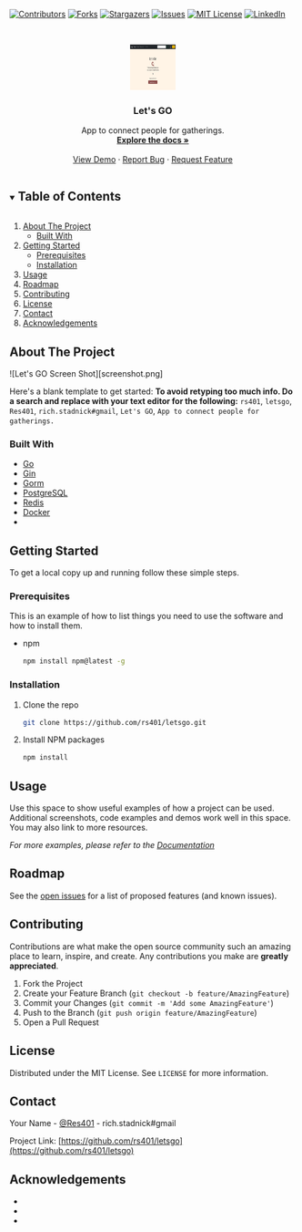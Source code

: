 <!-- PROJECT SHIELDS -->
<!--
*** I'm using markdown "reference style" links for readability.
*** Reference links are enclosed in brackets [ ] instead of parentheses ( ).
*** See the bottom of this document for the declaration of the reference variables
*** for contributors-url, forks-url, etc. This is an optional, concise syntax you may use.
*** https://www.markdownguide.org/basic-syntax/#reference-style-links
-->
[![Contributors][contributors-shield]][contributors-url]
[![Forks][forks-shield]][forks-url]
[![Stargazers][stars-shield]][stars-url]
[![Issues][issues-shield]][issues-url]
[![MIT License][license-shield]][license-url]
[![LinkedIn][linkedin-shield]][linkedin-url]



<!-- PROJECT LOGO -->
<br />
<p align="center">
  <a href="https://github.com/rs401/letsgo">
    <img src="screenshot.png" alt="Logo" width="80" height="80">
  </a>

  <h3 align="center">Let's GO</h3>

  <p align="center">
    App to connect people for gatherings.
    <br />
    <a href="https://github.com/rs401/letsgo"><strong>Explore the docs »</strong></a>
    <br />
    <br />
    <a href="https://github.com/rs401/letsgo">View Demo</a>
    ·
    <a href="https://github.com/rs401/letsgo/issues">Report Bug</a>
    ·
    <a href="https://github.com/rs401/letsgo/issues">Request Feature</a>
  </p>
</p>



<!-- TABLE OF CONTENTS -->
<details open="open">
  <summary><h2 style="display: inline-block">Table of Contents</h2></summary>
  <ol>
    <li>
      <a href="#about-the-project">About The Project</a>
      <ul>
        <li><a href="#built-with">Built With</a></li>
      </ul>
    </li>
    <li>
      <a href="#getting-started">Getting Started</a>
      <ul>
        <li><a href="#prerequisites">Prerequisites</a></li>
        <li><a href="#installation">Installation</a></li>
      </ul>
    </li>
    <li><a href="#usage">Usage</a></li>
    <li><a href="#roadmap">Roadmap</a></li>
    <li><a href="#contributing">Contributing</a></li>
    <li><a href="#license">License</a></li>
    <li><a href="#contact">Contact</a></li>
    <li><a href="#acknowledgements">Acknowledgements</a></li>
  </ol>
</details>



<!-- ABOUT THE PROJECT -->
## About The Project

![Let's GO Screen Shot][screenshot.png]

Here's a blank template to get started:
**To avoid retyping too much info. Do a search and replace with your text editor for the following:**
`rs401`, `letsgo`, `Res401`, `rich.stadnick#gmail`, `Let's GO`, `App to connect people for gatherings.`


### Built With

* [Go](https://golang.org/)
* [Gin](https://gin-gonic.com/)
* [Gorm](https://gorm.io/)
* [PostgreSQL](https://www.postgresql.org/)
* [Redis](https://redis.io/)
* [Docker](https://www.docker.com/)
* []()



<!-- GETTING STARTED -->
## Getting Started

To get a local copy up and running follow these simple steps.

### Prerequisites

This is an example of how to list things you need to use the software and how to install them.
* npm
  ```sh
  npm install npm@latest -g
  ```

### Installation

1. Clone the repo
   ```sh
   git clone https://github.com/rs401/letsgo.git
   ```
2. Install NPM packages
   ```sh
   npm install
   ```



<!-- USAGE EXAMPLES -->
## Usage

Use this space to show useful examples of how a project can be used. Additional screenshots, code examples and demos work well in this space. You may also link to more resources.

_For more examples, please refer to the [Documentation](https://example.com)_



<!-- ROADMAP -->
## Roadmap

See the [open issues](https://github.com/rs401/letsgo/issues) for a list of proposed features (and known issues).



<!-- CONTRIBUTING -->
## Contributing

Contributions are what make the open source community such an amazing place to learn, inspire, and create. Any contributions you make are **greatly appreciated**.

1. Fork the Project
2. Create your Feature Branch (`git checkout -b feature/AmazingFeature`)
3. Commit your Changes (`git commit -m 'Add some AmazingFeature'`)
4. Push to the Branch (`git push origin feature/AmazingFeature`)
5. Open a Pull Request



<!-- LICENSE -->
## License

Distributed under the MIT License. See `LICENSE` for more information.



<!-- CONTACT -->
## Contact

Your Name - [@Res401](https://twitter.com/Res401) - rich.stadnick#gmail

Project Link: [https://github.com/rs401/letsgo](https://github.com/rs401/letsgo)



<!-- ACKNOWLEDGEMENTS -->
## Acknowledgements

* []()
* []()
* []()



<!-- MARKDOWN LINKS & IMAGES -->
<!-- https://www.markdownguide.org/basic-syntax/#reference-style-links -->
[contributors-shield]: https://img.shields.io/github/contributors/rs401/letsgo.svg?style=for-the-badge
[contributors-url]: https://github.com/rs401/letsgo/graphs/contributors
[forks-shield]: https://img.shields.io/github/forks/rs401/letsgo.svg?style=for-the-badge
[forks-url]: https://github.com/rs401/letsgo/network/members
[stars-shield]: https://img.shields.io/github/stars/rs401/letsgo.svg?style=for-the-badge
[stars-url]: https://github.com/rs401/letsgo/stargazers
[issues-shield]: https://img.shields.io/github/issues/rs401/letsgo.svg?style=for-the-badge
[issues-url]: https://github.com/rs401/letsgo/issues
[license-shield]: https://img.shields.io/github/license/rs401/letsgo.svg?style=for-the-badge
[license-url]: https://github.com/rs401/letsgo/blob/master/LICENSE.txt
[linkedin-shield]: https://img.shields.io/badge/-LinkedIn-black.svg?style=for-the-badge&logo=linkedin&colorB=555
[linkedin-url]: https://linkedin.com/in/richard-stadnick-3b4ab53b/

